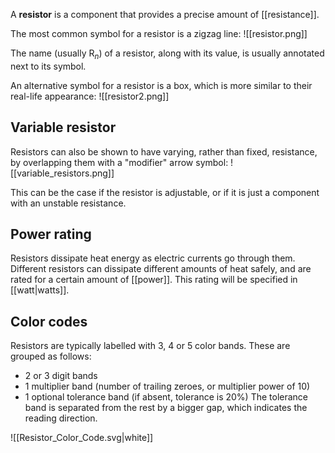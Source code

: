 A **resistor** is a component that provides a precise amount of [[resistance]].

The most common symbol for a resistor is a zigzag line:
![[resistor.png]]

The name (usually R$_n$) of a resistor, along with its value, is usually annotated next to its symbol.

An alternative symbol for a resistor is a box, which is more similar to their real-life appearance:
![[resistor2.png]]

## Variable resistor
Resistors can also be shown to have varying, rather than fixed, resistance, by overlapping them with a "modifier" arrow symbol:
![[variable_resistors.png]]

This can be the case if the resistor is adjustable, or if it is just a component with an unstable resistance. 

## Power rating
Resistors dissipate heat energy as electric currents go through them. Different resistors can dissipate different amounts of heat safely, and are rated for a certain amount of [[power]]. This rating will be specified in [[watt|watts]].

## Color codes
Resistors are typically labelled with 3, 4 or 5 color bands. These are grouped as follows:
- 2 or 3 digit bands
- 1 multiplier band (number of trailing zeroes, or multiplier power of 10)
- 1 optional tolerance band (if absent, tolerance is 20%)
The tolerance band is separated from the rest by a bigger gap, which indicates the reading direction.

![[Resistor_Color_Code.svg|white]]
